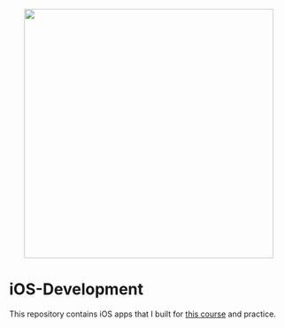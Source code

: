 <p align="center">
  <img src="logo.png" width = "450">
</p>

# iOS-Development

This repository contains iOS apps that I built for [this course](https://www.udemy.com/course/ios-13-app-development-bootcamp/) and practice.
